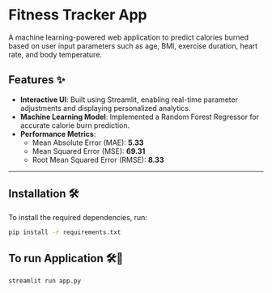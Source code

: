 # Fitness Tracker App

A machine learning-powered web application to predict calories burned based on user input parameters such as age, BMI, exercise duration, heart rate, and body temperature.

## Features ✨
- **Interactive UI**: Built using Streamlit, enabling real-time parameter adjustments and displaying personalized analytics.
- **Machine Learning Model**: Implemented a Random Forest Regressor for accurate calorie burn prediction.
- **Performance Metrics**:
  - Mean Absolute Error (MAE): **5.33**
  - Mean Squared Error (MSE): **69.31**
  - Root Mean Squared Error (RMSE): **8.33**

---

## Installation 🛠️

To install the required dependencies, run:
```bash
pip install -r requirements.txt
```

## To run Application 🛠🚀
```bash
streamlit run app.py

```





